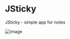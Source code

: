 # JSticky
JSticky - simple app for notes

![image](https://github.com/uniclog/JSticky/assets/10725852/d4c0a4c3-4fe1-4a51-8677-cdd517b86e6b)
